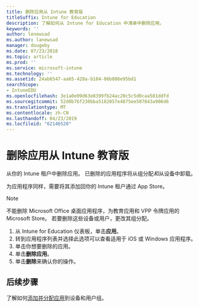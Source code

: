 ```yaml
---
title: 删除应用从 Intune 教育版
titleSuffix: Intune for Education
description: 了解如何从 Intune for Education 中清单中删除应用。
keywords: ''
author: lenewsad
ms.author: lanewsad
manager: dougeby
ms.date: 07/23/2018
ms.topic: article
ms.prod: ''
ms.service: microsoft-intune
ms.technology: ''
ms.assetid: 24ab6547-aa65-428a-b184-06b806e95bd1
searchScope:
- IntuneEDU
ms.openlocfilehash: 3e1a0e09d63e8399fb24ac20c5c5d0caa581ddfd
ms.sourcegitcommit: 52d0b7bf230bba5182057e4875ee507843a906d6
ms.translationtype: MT
ms.contentlocale: zh-CN
ms.lasthandoff: 04/23/2019
ms.locfileid: "62146520"
---
```

# <a name="delete-apps-from-intune-for-education"></a>删除应用从 Intune 教育版 
从你的 Intune 租户中删除应用。 已删除的应用程序将从组分配*和*从设备中卸载。  

为应用程序同样，需要将其添加回你的 Intune 租户通过 App Store。  

> [!NOTE]
> 不能删除 Microsoft Office 桌面应用程序，为教育应用和 VPP 令牌应用的 Microsoft Store。 若要删除这些设备或用户，更改其组分配。

1. 从 Intune for Education 仪表板，单击**应用**。
2. 转到应用程序列表并选择此选项可以查看适用于 iOS 或 Windows 应用程序。
3. 单击你想要删除的应用。
4. 单击**删除应用**。
5. 单击**删除**来确认你的操作。  

## <a name="next-steps"></a>后续步骤  
了解如何[添加并分配应用](assign-apps.md)到设备和用户组。 

